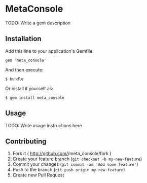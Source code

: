 # MetaConsole

TODO: Write a gem description

## Installation

Add this line to your application's Gemfile:

    gem 'meta_console'

And then execute:

    $ bundle

Or install it yourself as:

    $ gem install meta_console

## Usage

TODO: Write usage instructions here

## Contributing

1. Fork it ( http://github.com/<my-github-username>/meta_console/fork )
2. Create your feature branch (`git checkout -b my-new-feature`)
3. Commit your changes (`git commit -am 'Add some feature'`)
4. Push to the branch (`git push origin my-new-feature`)
5. Create new Pull Request
